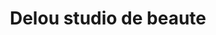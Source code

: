 ---
title: "Delou studio de beaute"
url: /route-nationale-descahos/delou-studio-de-beaute/
shop: Friseur
---